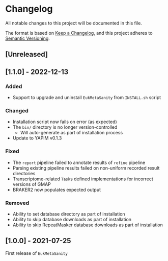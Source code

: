 # Changelog
All notable changes to this project will be documented in this file.

The format is based on [Keep a Changelog](https://keepachangelog.com/en/1.0.0/),
and this project adheres to [Semantic Versioning](https://semver.org/spec/v2.0.0.html).

## [Unreleased]

## [1.1.0] - 2022-12-13
### Added
- Support to upgrade and uninstall `EukMetaSanity` from `INSTALL.sh` script

### Changed
- Installation script now fails on error (as expected)
- The `bin/` directory is no longer version-controlled 
  - Will auto-generate as part of installation process
- Update to YAPIM v0.1.3

### Fixed
- The `report` pipeline failed to annotate results of `refine` pipeline
- Parsing existing pipeline results failed on non-uniform recorded result directories
- Transcriptome-related `Task`s defined implementations for incorrect versions of GMAP
- BRAKER2 now populates expected output

### Removed
- Ability to set database directory as part of installation
- Ability to skip database downloads as part of installation
- Ability to skip RepeatMasker database downloads as part of installation

## [1.0.0] - 2021-07-25
First release of `EukMetaSanity`
